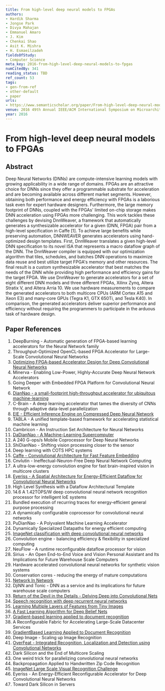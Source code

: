 ```yaml
---
title: From high-level deep neural models to FPGAs
authors:
- Hardik Sharma
- Jongse Park
- Divya Mahajan
- Emmanuel Amaro
- J. Kim
- Chenkai Shao
- Asit K. Mishra
- H. Esmaeilzadeh
fieldsOfStudy:
- Computer Science
meta_key: 2016-from-high-level-deep-neural-models-to-fpgas
numCitedBy: 341
reading_status: TBD
ref_count: 53
tags:
- gen-from-ref
- other-default
- paper
urls:
- https://www.semanticscholar.org/paper/From-high-level-deep-neural-models-to-FPGAs-Sharma-Park/924d6c44fda59dc9ac1f25d7cc12d669c5f9e557?sort=total-citations
venue: 2016 49th Annual IEEE/ACM International Symposium on Microarchitecture (MICRO)
year: 2016
---
```


# From high-level deep neural models to FPGAs

## Abstract

Deep Neural Networks (DNNs) are compute-intensive learning models with growing applicability in a wide range of domains. FPGAs are an attractive choice for DNNs since they offer a programmable substrate for acceleration and are becoming available across different market segments. However, obtaining both performance and energy efficiency with FPGAs is a laborious task even for expert hardware designers. Furthermore, the large memory footprint of DNNs, coupled with the FPGAs' limited on-chip storage makes DNN acceleration using FPGAs more challenging. This work tackles these challenges by devising DnnWeaver, a framework that automatically generates a synthesizable accelerator for a given (DNN, FPGA) pair from a high-level specification in Caffe [1]. To achieve large benefits while preserving automation, DNNWEAVER generates accelerators using hand-optimized design templates. First, DnnWeaver translates a given high-level DNN specification to its novel ISA that represents a macro dataflow graph of the DNN. The DnnWeaver compiler is equipped with our optimization algorithm that tiles, schedules, and batches DNN operations to maximize data reuse and best utilize target FPGA's memory and other resources. The final result is a custom synthesizable accelerator that best matches the needs of the DNN while providing high performance and efficiency gains for the target FPGA. We use DnnWeaver to generate accelerators for a set of eight different DNN models and three different FPGAs, Xilinx Zynq, Altera Stratix V, and Altera Arria 10. We use hardware measurements to compare the generated accelerators to both multicore CPUs (ARM Cortex A15 and Xeon E3) and many-core GPUs (Tegra K1, GTX 650Ti, and Tesla K40). In comparison, the generated accelerators deliver superior performance and efficiency without requiring the programmers to participate in the arduous task of hardware design.

## Paper References

1. DeepBurning - Automatic generation of FPGA-based learning accelerators for the Neural Network family
2. Throughput-Optimized OpenCL-based FPGA Accelerator for Large-Scale Convolutional Neural Networks
3. [Optimizing FPGA-based Accelerator Design for Deep Convolutional Neural Networks](2015-optimizing-fpga-based-accelerator-design-for-deep-convolutional-neural-networks.md)
4. Minerva - Enabling Low-Power, Highly-Accurate Deep Neural Network Accelerators
5. Going Deeper with Embedded FPGA Platform for Convolutional Neural Network
6. [DianNao - a small-footprint high-throughput accelerator for ubiquitous machine-learning](2014-diannao-a-small-footprint-high-throughput-accelerator-for-ubiquitous-machine-learning.md)
7. C-Brain - A deep learning accelerator that tames the diversity of CNNs through adaptive data-level parallelization
8. [EIE - Efficient Inference Engine on Compressed Deep Neural Network](2016-eie-efficient-inference-engine-on-compressed-deep-neural-network.md)
9. TABLA - A unified template-based framework for accelerating statistical machine learning
10. Cambricon - An Instruction Set Architecture for Neural Networks
11. [DaDianNao - A Machine-Learning Supercomputer](2014-dadiannao-a-machine-learning-supercomputer.md)
12. A 240 G-ops/s Mobile Coprocessor for Deep Neural Networks
13. ShiDianNao - Shifting vision processing closer to the sensor
14. Deep learning with COTS HPC systems
15. [Caffe - Convolutional Architecture for Fast Feature Embedding](2014-caffe-convolutional-architecture-for-fast-feature-embedding.md)
16. Cnvlutin - Ineffectual-Neuron-Free Deep Neural Network Computing
17. A ultra-low-energy convolution engine for fast brain-inspired vision in multicore clusters
18. [Eyeriss - A Spatial Architecture for Energy-Efficient Dataflow for Convolutional Neural Networks](2016-eyeriss-a-spatial-architecture-for-energy-efficient-dataflow-for-convolutional-neural-networks.md)
19. High Level Synthesis with a Dataflow Architectural Template
20. 14.6 A 1.42TOPS/W deep convolutional neural network recognition processor for intelligent IoE systems
21. Bundled execution of recurring traces for energy-efficient general purpose processing
22. A dynamically configurable coprocessor for convolutional neural networks
23. PuDianNao - A Polyvalent Machine Learning Accelerator
24. Dynamically Specialized Datapaths for energy efficient computing
25. [ImageNet classification with deep convolutional neural networks](2012-imagenet-classification-with-deep-convolutional-neural-networks.md)
26. Convolution engine - balancing efficiency & flexibility in specialized computing
27. NeuFlow - A runtime reconfigurable dataflow processor for vision
28. Sirius - An Open End-to-End Voice and Vision Personal Assistant and Its Implications for Future Warehouse Scale Computers
29. Hardware accelerated convolutional neural networks for synthetic vision systems
30. Conservation cores - reducing the energy of mature computations
31. [Network In Network](2014-network-in-network.md)
32. DjiNN and Tonic - DNN as a service and its implications for future warehouse scale computers
33. [Return of the Devil in the Details - Delving Deep into Convolutional Nets](2014-return-of-the-devil-in-the-details-delving-deep-into-convolutional-nets.md)
34. [Speech recognition with deep recurrent neural networks](2013-speech-recognition-with-deep-recurrent-neural-networks.md)
35. [Learning Multiple Layers of Features from Tiny Images](2009-learning-multiple-layers-of-features-from-tiny-images.md)
36. [A Fast Learning Algorithm for Deep Belief Nets](2006-a-fast-learning-algorithm-for-deep-belief-nets.md)
37. [Gradient-based learning applied to document recognition](1998-gradient-based-learning-applied-to-document-recognition.md)
38. A Reconfigurable Fabric for Accelerating Large-Scale Datacenter Services
39. [GradientBased Learning Applied to Document Recognition](2001-gradientbased-learning-applied-to-document-recognition.md)
40. Deep Image - Scaling up Image Recognition
41. [OverFeat - Integrated Recognition, Localization and Detection using Convolutional Networks](2014-overfeat-integrated-recognition-localization-and-detection-using-convolutional-networks.md)
42. Dark Silicon and the End of Multicore Scaling
43. One weird trick for parallelizing convolutional neural networks
44. Backpropagation Applied to Handwritten Zip Code Recognition
45. [ImageNet Large Scale Visual Recognition Challenge](2015-imagenet-large-scale-visual-recognition-challenge.md)
46. Eyeriss - An Energy-Efficient Reconfigurable Accelerator for Deep Convolutional Neural Networks
47. Toward Dark Silicon in Servers
